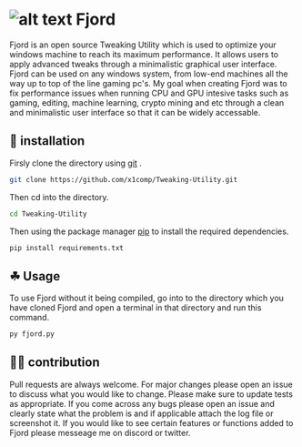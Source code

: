 # ![alt text](https://github.com/x1comp/Tweaking-Utility/blob/main/assets/logo.png)    Fjord
Fjord is an open source Tweaking Utility which is used to optimize your windows machine to reach its maximum performance. It allows users to apply advanced tweaks through a minimalistic graphical user interface. Fjord can be used on any windows system, from low-end machines all the way up to top of the line gaming pc's. My goal when creating Fjord was to fix performance issues when running CPU and GPU intesive tasks such as gaming, editing, machine learning, crypto mining and etc through a clean and minimalistic user interface so that it can be widely accessable.

## 🎯 installation
Firsly clone the directory using [git](https://git-scm.com/) .
```bash
git clone https://github.com/x1comp/Tweaking-Utility.git
```
Then cd into the directory.
```bash
cd Tweaking-Utility
````

Then using the package manager [pip](https://pypi.org/project/pip/) to install the required dependencies.

```bash
pip install requirements.txt
```

## ☘ Usage 
To use Fjord without it being compiled, go into to the directory which you have cloned Fjord and open a terminal in that directory and run this command.
```bash 
py fjord.py
```


## 👨‍💻 contribution
Pull requests are always welcome. For major changes please open an issue to discuss what you would like to change. Please make sure to update tests as appropriate. If you come across any bugs please open an issue and clearly state what the problem is and if applicable attach the log file or screenshot it. If you would like to see certain features or functions added to Fjord please messeage me on discord or twitter.
